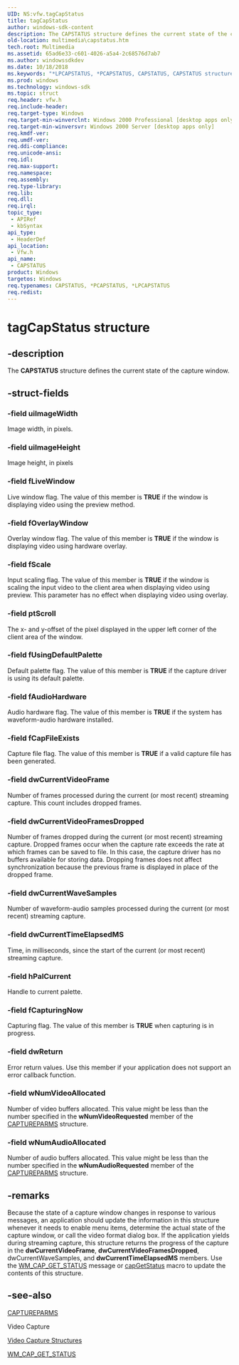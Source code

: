 ```yaml
---
UID: NS:vfw.tagCapStatus
title: tagCapStatus
author: windows-sdk-content
description: The CAPSTATUS structure defines the current state of the capture window.
old-location: multimedia\capstatus.htm
tech.root: Multimedia
ms.assetid: 65ad6e33-c601-4026-a5a4-2c68576d7ab7
ms.author: windowssdkdev
ms.date: 10/18/2018
ms.keywords: "*LPCAPSTATUS, *PCAPSTATUS, CAPSTATUS, CAPSTATUS structure [Windows Multimedia], _win32_CAPSTATUS_str, multimedia.capstatus, tagCapStatus, vfw/CAPSTATUS"
ms.prod: windows
ms.technology: windows-sdk
ms.topic: struct
req.header: vfw.h
req.include-header: 
req.target-type: Windows
req.target-min-winverclnt: Windows 2000 Professional [desktop apps only]
req.target-min-winversvr: Windows 2000 Server [desktop apps only]
req.kmdf-ver: 
req.umdf-ver: 
req.ddi-compliance: 
req.unicode-ansi: 
req.idl: 
req.max-support: 
req.namespace: 
req.assembly: 
req.type-library: 
req.lib: 
req.dll: 
req.irql: 
topic_type:
 - APIRef
 - kbSyntax
api_type:
 - HeaderDef
api_location:
 - Vfw.h
api_name:
 - CAPSTATUS
product: Windows
targetos: Windows
req.typenames: CAPSTATUS, *PCAPSTATUS, *LPCAPSTATUS
req.redist: 
---
```


# tagCapStatus structure


## -description



The <b>CAPSTATUS</b> structure defines the current state of the capture window.




## -struct-fields




### -field uiImageWidth

Image width, in pixels.


### -field uiImageHeight

Image height, in pixels


### -field fLiveWindow

Live window flag. The value of this member is <b>TRUE</b> if the window is displaying video using the preview method.


### -field fOverlayWindow

Overlay window flag. The value of this member is <b>TRUE</b> if the window is displaying video using hardware overlay.


### -field fScale

Input scaling flag. The value of this member is <b>TRUE</b> if the window is scaling the input video to the client area when displaying video using preview. This parameter has no effect when displaying video using overlay.


### -field ptScroll

The x- and y-offset of the pixel displayed in the upper left corner of the client area of the window.


### -field fUsingDefaultPalette

Default palette flag. The value of this member is <b>TRUE</b> if the capture driver is using its default palette.


### -field fAudioHardware

Audio hardware flag. The value of this member is <b>TRUE</b> if the system has waveform-audio hardware installed.


### -field fCapFileExists

Capture file flag. The value of this member is <b>TRUE</b> if a valid capture file has been generated.


### -field dwCurrentVideoFrame

Number of frames processed during the current (or most recent) streaming capture. This count includes dropped frames.


### -field dwCurrentVideoFramesDropped

Number of frames dropped during the current (or most recent) streaming capture. Dropped frames occur when the capture rate exceeds the rate at which frames can be saved to file. In this case, the capture driver has no buffers available for storing data. Dropping frames does not affect synchronization because the previous frame is displayed in place of the dropped frame.


### -field dwCurrentWaveSamples

Number of waveform-audio samples processed during the current (or most recent) streaming capture.


### -field dwCurrentTimeElapsedMS

Time, in milliseconds, since the start of the current (or most recent) streaming capture.


### -field hPalCurrent

Handle to current palette.


### -field fCapturingNow

Capturing flag. The value of this member is <b>TRUE</b> when capturing is in progress.


### -field dwReturn

Error return values. Use this member if your application does not support an error callback function.


### -field wNumVideoAllocated

Number of video buffers allocated. This value might be less than the number specified in the <b>wNumVideoRequested</b> member of the <a href="https://msdn.microsoft.com/6bf7e374-5991-4a7b-984a-628d3e77b2d7">CAPTUREPARMS</a> structure.


### -field wNumAudioAllocated

Number of audio buffers allocated. This value might be less than the number specified in the <b>wNumAudioRequested</b> member of the <a href="https://msdn.microsoft.com/6bf7e374-5991-4a7b-984a-628d3e77b2d7">CAPTUREPARMS</a> structure.


## -remarks



Because the state of a capture window changes in response to various messages, an application should update the information in this structure whenever it needs to enable menu items, determine the actual state of the capture window, or call the video format dialog box. If the application yields during streaming capture, this structure returns the progress of the capture in the <b>dwCurrentVideoFrame</b>, <b>dwCurrentVideoFramesDropped</b>, dwCurre<b></b>ntWaveSamples, and <b>dwCurrentTimeElapsedMS</b> members. Use the <a href="https://msdn.microsoft.com/31349599-a52c-45ba-8f08-91008773f317">WM_CAP_GET_STATUS</a> message or <a href="https://msdn.microsoft.com/5c974707-b6ca-4177-a262-6838d308fb0a">capGetStatus</a> macro to update the contents of this structure.




## -see-also




<a href="https://msdn.microsoft.com/6bf7e374-5991-4a7b-984a-628d3e77b2d7">CAPTUREPARMS</a>



Video Capture



<a href="https://msdn.microsoft.com/180010d2-240e-433d-b306-341b9b1e0b57">Video Capture Structures</a>



<a href="https://msdn.microsoft.com/31349599-a52c-45ba-8f08-91008773f317">WM_CAP_GET_STATUS</a>
 

 

